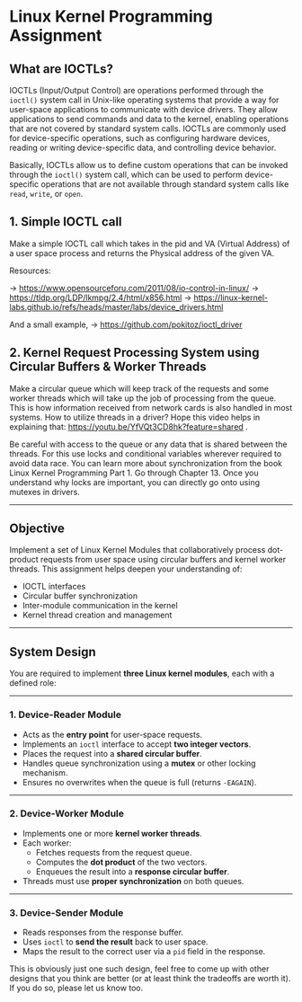 # Linux Kernel Programming Assignment

## What are IOCTLs?

IOCTLs (Input/Output Control) are operations performed through the `ioctl()` system call in Unix-like operating systems that provide a way for user-space applications to communicate with device drivers. They allow applications to send commands and data to the kernel, enabling operations that are not covered by standard system calls. IOCTLs are commonly used for device-specific operations, such as configuring hardware devices, reading or writing device-specific data, and controlling device behavior.

Basically, IOCTLs allow us to define custom operations that can be invoked through the `ioctl()` system call, which can be used to perform device-specific operations that are not available through standard system calls like `read`, `write`, or `open`.

## 1. Simple IOCTL call


Make a simple IOCTL call which takes in the pid and VA (Virtual Address) of a user space process and returns the Physical address of the given VA.

Resources:

 -> https://www.opensourceforu.com/2011/08/io-control-in-linux/
 -> https://tldp.org/LDP/lkmpg/2.4/html/x856.html
 -> https://linux-kernel-labs.github.io/refs/heads/master/labs/device_drivers.html
 
 And a small example,
 -> https://github.com/pokitoz/ioctl_driver





## 2. Kernel Request Processing System using Circular Buffers & Worker Threads

Make a circular queue which will keep track of the requests and some worker threads which will take up the job of processing from the queue. This is how information received from network cards is also handled in most systems. How to utilize threads in a driver? Hope this video helps in explaining that: https://youtu.be/YfVQt3CD8hk?feature=shared .

Be careful with access to the queue or any data that is shared between the threads. For this use locks and conditional variables wherever required to avoid data race. You can learn more about synchronization from the book Linux Kernel Programming Part 1. Go through Chapter 13. Once you understand why locks are important, you can directly go onto using mutexes in drivers.

---

## Objective

Implement a set of Linux Kernel Modules that collaboratively process dot-product requests from user space using circular buffers and kernel worker threads. This assignment helps deepen your understanding of:

- IOCTL interfaces
- Circular buffer synchronization
- Inter-module communication in the kernel
- Kernel thread creation and management

---

## System Design

You are required to implement **three Linux kernel modules**, each with a defined role:

---

### 1. Device-Reader Module

- Acts as the **entry point** for user-space requests.
- Implements an `ioctl` interface to accept **two integer vectors**.
- Places the request into a **shared circular buffer**.
- Handles queue synchronization using a **mutex** or other locking mechanism.
- Ensures no overwrites when the queue is full (returns `-EAGAIN`).

---

### 2. Device-Worker Module

- Implements one or more **kernel worker threads**.
- Each worker:
  - Fetches requests from the request queue.
  - Computes the **dot product** of the two vectors.
  - Enqueues the result into a **response circular buffer**.
- Threads must use **proper synchronization** on both queues.

---

### 3. Device-Sender Module

- Reads responses from the response buffer.
- Uses `ioctl` to **send the result** back to user space.
- Maps the result to the correct user via a `pid` field in the response.

This is obviously just one such design, feel free to come up with other designs that you think are better (or at least think the tradeoffs are worth it). If you do so, please let us know too.
